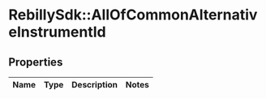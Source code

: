 # RebillySdk::AllOfCommonAlternativeInstrumentId

## Properties
Name | Type | Description | Notes
------------ | ------------- | ------------- | -------------

